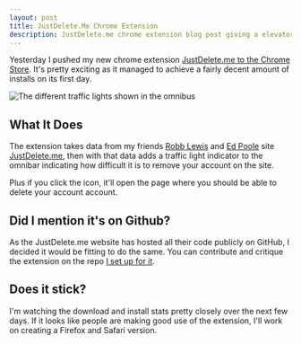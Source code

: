 ```yaml
---
layout: post
title: JustDelete.Me Chrome Extension
description: JustDelete.me chrome extension blog post giving a elevator pitch on its functionality with a screenshot.
---
```


Yesterday I pushed my new chrome extension [JustDelete.me to the Chrome Store](https://chrome.google.com/webstore/detail/justdeleteme/hfpofkfbabpbbmchmiekfnlcgaedbgcf). It's pretty exciting as it managed to achieve a fairly decent amount of installs on its first day.

![The different traffic lights shown in the omnibus](/uploads/2013/08/26/just-delete-me-chrome-extension.jpg)

## What It Does

The extension takes data from my friends [Robb Lewis](https://robblewis.me/) and [Ed Poole](http://edpoole.me/) site [JustDelete.me](https://justdelete.me/), then with that data adds a traffic light indicator to the omnibar indicating how difficult it is to remove your account on the site.

Plus if you click the icon, it'll open the page where you should be able to delete your account account.

## Did I mention it's on Github?

As the JustDelete.me website has hosted all their code publicly on GitHub, I decided it would be fitting to do the same. You can contribute and critique the extension on the repo [I set up for it](https://github.com/MikeRogers0/justdelete.me-chrome-extension).

## Does it stick?

I'm watching the download and install stats pretty closely over the next few days. If it looks like people are making good use of the extension, I'll work on creating a Firefox and Safari version. 
 
